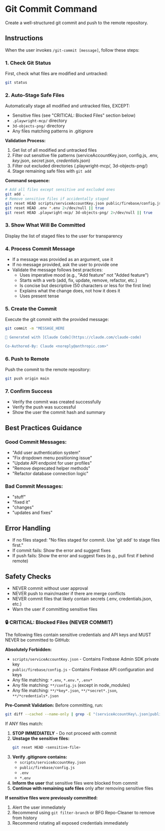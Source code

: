 # Git Commit Command

Create a well-structured git commit and push to the remote repository.

## Instructions

When the user invokes `/git-commit [message]`, follow these steps:

### 1. Check Git Status
First, check what files are modified and untracked:
```bash
git status
```

### 2. Auto-Stage Safe Files
Automatically stage all modified and untracked files, EXCEPT:
- Sensitive files (see "CRITICAL: Blocked Files" section below)
- `.playwright-mcp/` directory
- `3d-objects-png/` directory
- Any files matching patterns in .gitignore

**Validation Process:**
1. Get list of all modified and untracked files
2. Filter out sensitive file patterns (serviceAccountKey.json, config.js, .env, *key*.json, *secret*.json, *credentials*.json)
3. Filter out excluded directories (.playwright-mcp/, 3d-objects-png/)
4. Stage remaining safe files with `git add`

**Command sequence:**
```bash
# Add all files except sensitive and excluded ones
git add .
# Remove sensitive files if accidentally staged
git reset HEAD scripts/serviceAccountKey.json public/firebase/config.js 2>/dev/null || true
git reset HEAD .env *.env 2>/dev/null || true
git reset HEAD .playwright-mcp/ 3d-objects-png/ 2>/dev/null || true
```

### 3. Show What Will Be Committed
Display the list of staged files to the user for transparency

### 4. Process Commit Message
- If a message was provided as an argument, use it
- If no message provided, ask the user to provide one
- Validate the message follows best practices:
  - Uses imperative mood (e.g., "Add feature" not "Added feature")
  - Starts with a verb (add, fix, update, remove, refactor, etc.)
  - Is concise but descriptive (50 characters or less for the first line)
  - Explains what the change does, not how it does it
  - Uses present tense

### 5. Create the Commit
Execute the git commit with the provided message:
```bash
git commit -m "MESSAGE_HERE

🤖 Generated with [Claude Code](https://claude.com/claude-code)

Co-Authored-By: Claude <noreply@anthropic.com>"
```

### 6. Push to Remote
Push the commit to the remote repository:
```bash
git push origin main
```

### 7. Confirm Success
- Verify the commit was created successfully
- Verify the push was successful
- Show the user the commit hash and summary

## Best Practices Guidance

### Good Commit Messages:
- "Add user authentication system"
- "Fix dropdown menu positioning issue"
- "Update API endpoint for user profiles"
- "Remove deprecated helper methods"
- "Refactor database connection logic"

### Bad Commit Messages:
- "stuff"
- "fixed it"
- "changes"
- "updates and fixes"

## Error Handling
- If no files staged: "No files staged for commit. Use 'git add' to stage files first."
- If commit fails: Show the error and suggest fixes
- If push fails: Show the error and suggest fixes (e.g., pull first if behind remote)

## Safety Checks
- NEVER commit without user approval
- NEVER push to main/master if there are merge conflicts
- NEVER commit files that likely contain secrets (.env, credentials.json, etc.)
- Warn the user if committing sensitive files

### 🔒 CRITICAL: Blocked Files (NEVER COMMIT)
The following files contain sensitive credentials and API keys and MUST NEVER be committed to GitHub:

**Absolutely Forbidden:**
- `scripts/serviceAccountKey.json` - Contains Firebase Admin SDK private key
- `public/firebase/config.js` - Contains Firebase API configuration and keys
- Any file matching: `*.env`, `*.env.*`, `.env*`
- Any file matching: `**/config.js` (except in node_modules)
- Any file matching: `**/*key*.json`, `**/*secret*.json`, `**/*credentials*.json`

**Pre-Commit Validation:**
Before committing, run:
```bash
git diff --cached --name-only | grep -E "(serviceAccountKey\.json|public/firebase/config\.js|\.env|config\.js|key.*\.json|secret.*\.json|credentials.*\.json)"
```

If ANY files match:
1. **STOP IMMEDIATELY** - Do not proceed with commit
2. **Unstage the sensitive files:**
   ```bash
   git reset HEAD <sensitive-file>
   ```
3. **Verify .gitignore contains:**
   - `scripts/serviceAccountKey.json`
   - `public/firebase/config.js`
   - `.env`
   - `*.env`
4. **Inform the user** that sensitive files were blocked from commit
5. **Continue with remaining safe files** only after removing sensitive files

**If sensitive files were previously committed:**
1. Alert the user immediately
2. Recommend using `git filter-branch` or BFG Repo-Cleaner to remove from history
3. Recommend rotating all exposed credentials immediately
